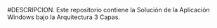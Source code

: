 #DESCRIPCION. 
Este repositorio contiene la Solución de la Aplicación Windows bajo la Arquitectura 3 Capas.
